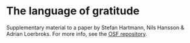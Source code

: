 # The language of gratitude

Supplementary material to a paper by Stefan Hartmann, Nils Hansson & Adrian Loerbroks. For more info, see the [OSF repository](https://osf.io/az9j4/).